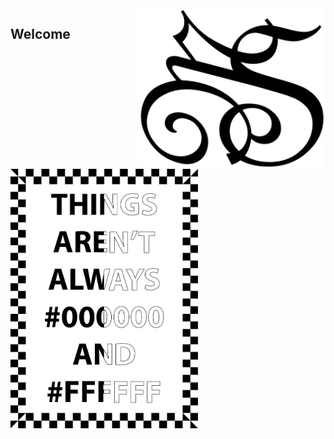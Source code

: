 <div padding="100px">
  <img src="MSlogo.svg" min-width="300px" max-width="300px" width="300px" align="right" alt="MS Logo"> 
</div>

<h2>Welcome</h2>

<img src="black-and-white.svg" min-width="300px" max-width="300px" width="300px" align="bottom" alt="Black'n'white">
